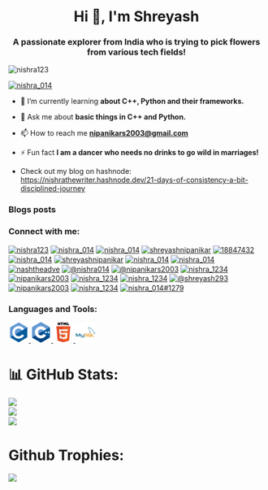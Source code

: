 <h1 align="center">Hi 👋, I'm Shreyash</h1>
<h3 align="center">A passionate explorer from India who is trying to pick flowers from various tech fields!</h3>

<p align="left"> <img src="https://komarev.com/ghpvc/?username=nishra123&label=Profile%20views&color=0e75b6&style=flat" alt="nishra123" /> </p>


<p align="left"> <a href="https://twitter.com/nishra_014" target="blank"><img src="https://img.shields.io/twitter/follow/nishra_014?logo=twitter&style=for-the-badge" alt="nishra_014" /></a> </p>

- 🌱 I’m currently learning **about C++, Python and their frameworks.**

- 💬 Ask me about **basic things in C++ and Python.**

- 📫 How to reach me **nipanikars2003@gmail.com**

- ⚡ Fun fact **I am a dancer who needs no drinks to go wild in marriages!**

- Check out my blog on hashnode: https://nishrathewriter.hashnode.dev/21-days-of-consistency-a-bit-disciplined-journey 

### Blogs posts
<!-- BLOG-POST-LIST:START -->
<!-- BLOG-POST-LIST:END -->

<h3 align="left">Connect with me:</h3>
<p align="left">
<a href="https://codepen.io/nishra123" target="blank"><img align="center" src="https://raw.githubusercontent.com/rahuldkjain/github-profile-readme-generator/master/src/images/icons/Social/codepen.svg" alt="nishra123" height="30" width="40" /></a>
<a href="https://dev.to/nishra_014" target="blank"><img align="center" src="https://raw.githubusercontent.com/rahuldkjain/github-profile-readme-generator/master/src/images/icons/Social/devto.svg" alt="nishra_014" height="30" width="40" /></a>
<a href="https://twitter.com/nishra_014" target="blank"><img align="center" src="https://raw.githubusercontent.com/rahuldkjain/github-profile-readme-generator/master/src/images/icons/Social/twitter.svg" alt="nishra_014" height="30" width="40" /></a>
<a href="https://linkedin.com/in/shreyashnipanikar" target="blank"><img align="center" src="https://raw.githubusercontent.com/rahuldkjain/github-profile-readme-generator/master/src/images/icons/Social/linked-in-alt.svg" alt="shreyashnipanikar" height="30" width="40" /></a>
<a href="https://stackoverflow.com/users/18847432" target="blank"><img align="center" src="https://raw.githubusercontent.com/rahuldkjain/github-profile-readme-generator/master/src/images/icons/Social/stack-overflow.svg" alt="18847432" height="30" width="40" /></a>
<a href="https://codesandbox.com/nishra_014" target="blank"><img align="center" src="https://raw.githubusercontent.com/rahuldkjain/github-profile-readme-generator/master/src/images/icons/Social/codesandbox.svg" alt="nishra_014" height="30" width="40" /></a>
<a href="https://kaggle.com/shreyashnipanikar" target="blank"><img align="center" src="https://raw.githubusercontent.com/rahuldkjain/github-profile-readme-generator/master/src/images/icons/Social/kaggle.svg" alt="shreyashnipanikar" height="30" width="40" /></a>
<a href="https://instagram.com/nishra_014" target="blank"><img align="center" src="https://raw.githubusercontent.com/rahuldkjain/github-profile-readme-generator/master/src/images/icons/Social/instagram.svg" alt="nishra_014" height="30" width="40" /></a>
<a href="https://dribbble.com/nishra_014" target="blank"><img align="center" src="https://raw.githubusercontent.com/rahuldkjain/github-profile-readme-generator/master/src/images/icons/Social/dribbble.svg" alt="nishra_014" height="30" width="40" /></a>
<a href="https://www.behance.net/nashtheadve" target="blank"><img align="center" src="https://raw.githubusercontent.com/rahuldkjain/github-profile-readme-generator/master/src/images/icons/Social/behance.svg" alt="nashtheadve" height="30" width="40" /></a>
<a href="https://hashnode.com/@nishra014" target="blank"><img align="center" src="https://raw.githubusercontent.com/rahuldkjain/github-profile-readme-generator/master/src/images/icons/Social/hashnode.svg" alt="@nishra014" height="30" width="40" /></a>
<a href="https://medium.com/@nipanikars2003" target="blank"><img align="center" src="https://raw.githubusercontent.com/rahuldkjain/github-profile-readme-generator/master/src/images/icons/Social/medium.svg" alt="@nipanikars2003" height="30" width="40" /></a>
<a href="https://www.codechef.com/users/nishra_1234" target="blank"><img align="center" src="https://cdn.jsdelivr.net/npm/simple-icons@3.1.0/icons/codechef.svg" alt="nishra_1234" height="30" width="40" /></a>
<a href="https://www.hackerrank.com/nipanikars2003" target="blank"><img align="center" src="https://raw.githubusercontent.com/rahuldkjain/github-profile-readme-generator/master/src/images/icons/Social/hackerrank.svg" alt="nipanikars2003" height="30" width="40" /></a>
<a href="https://codeforces.com/profile/nishra_1234" target="blank"><img align="center" src="https://raw.githubusercontent.com/rahuldkjain/github-profile-readme-generator/master/src/images/icons/Social/codeforces.svg" alt="nishra_1234" height="30" width="40" /></a>
<a href="https://www.leetcode.com/nishra_1234" target="blank"><img align="center" src="https://raw.githubusercontent.com/rahuldkjain/github-profile-readme-generator/master/src/images/icons/Social/leet-code.svg" alt="nishra_1234" height="30" width="40" /></a>
<a href="https://www.hackerearth.com/@shreyash293" target="blank"><img align="center" src="https://raw.githubusercontent.com/rahuldkjain/github-profile-readme-generator/master/src/images/icons/Social/hackerearth.svg" alt="@shreyash293" height="30" width="40" /></a>
<a href="https://auth.geeksforgeeks.org/user/nipanikars2003" target="blank"><img align="center" src="https://raw.githubusercontent.com/rahuldkjain/github-profile-readme-generator/master/src/images/icons/Social/geeks-for-geeks.svg" alt="nipanikars2003" height="30" width="40" /></a>
<a href="https://www.topcoder.com/members/nishra_1234" target="blank"><img align="center" src="https://raw.githubusercontent.com/rahuldkjain/github-profile-readme-generator/master/src/images/icons/Social/topcoder.svg" alt="nishra_1234" height="30" width="40" /></a>
<a href="https://discord.gg/nishra_014#1279" target="blank"><img align="center" src="https://raw.githubusercontent.com/rahuldkjain/github-profile-readme-generator/master/src/images/icons/Social/discord.svg" alt="nishra_014#1279" height="30" width="40" /></a>
</p>

<h3 align="left">Languages and Tools:</h3>
<p align="left"> <a href="https://www.cprogramming.com/" target="_blank" rel="noreferrer"> <img src="https://raw.githubusercontent.com/devicons/devicon/master/icons/c/c-original.svg" alt="c" width="40" height="40"/> </a> <a href="https://www.w3schools.com/cpp/" target="_blank" rel="noreferrer"> <img src="https://raw.githubusercontent.com/devicons/devicon/master/icons/cplusplus/cplusplus-original.svg" alt="cplusplus" width="40" height="40"/> </a> <a href="https://www.w3.org/html/" target="_blank" rel="noreferrer"> <img src="https://raw.githubusercontent.com/devicons/devicon/master/icons/html5/html5-original-wordmark.svg" alt="html5" width="40" height="40"/> </a> <a href="https://www.mysql.com/" target="_blank" rel="noreferrer"> <img src="https://raw.githubusercontent.com/devicons/devicon/master/icons/mysql/mysql-original-wordmark.svg" alt="mysql" width="40" height="40"/> </a> </p>

# 📊 GitHub Stats:
![](https://github-readme-stats.vercel.app/api?username=nishra123&theme=tokyonight&hide_border=false&include_all_commits=true&count_private=true)<br/>
![](https://github-readme-streak-stats.herokuapp.com/?user=nishra123&theme=tokyonight&hide_border=false)<br/>
![](https://github-readme-stats.vercel.app/api/top-langs/?username=nishra123&theme=tokyonight&hide_border=false&include_all_commits=true&count_private=true&layout=compact)
# Github Trophies:
![](https://github-profile-trophy.vercel.app/?username=nishra123&theme=radical&no-frame=false&no-bg=true&margin-w=4)
